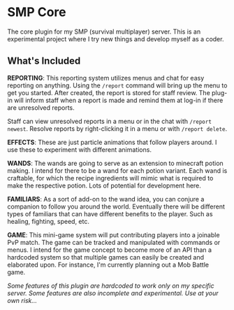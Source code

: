 # SMP Core
The core plugin for my SMP (survival multiplayer) server. This is an experimental project where I try new things and develop myself as a coder.

## What's Included

**REPORTING**: This reporting system utilizes menus and chat for easy reporting on anything. Using the `/report` command will bring up the menu to get you started. After created, the report is stored for staff review. The plug-in will inform staff when a report is made and remind them at log-in if there are unresolved reports.

Staff can view unresolved reports in a menu or in the chat with `/report newest`. Resolve reports by right-clicking it in a menu or with `/report delete`.

**EFFECTS**: These are just particle animations that follow players around. I use these to experiment with different animations.

**WANDS**: The wands are going to serve as an extension to minecraft potion making. I intend for there to be a wand for each potion variant. Each wand is craftable, for which the recipe ingredients will mimic what is required to make the respective potion. Lots of potential for development here.

**FAMILIARS**: As a sort of add-on to the wand idea, you can conjure a companion to follow you around the world. Eventually there will be different types of familiars that can have different benefits to the player. Such as healing, fighting, speed, etc.

**GAME**: This mini-game system will put contributing players into a joinable PvP match. The game can be tracked and manipulated with commands or menus. I intend for the game concept to become more of an API than a hardcoded system so that multiple games can easily be created and elaborated upon. For instance, I'm currently planning out a Mob Battle game.

*Some features of this plugin are hardcoded to work only on my specific server. Some features are also incomplete and experimental. Use at your own risk...*